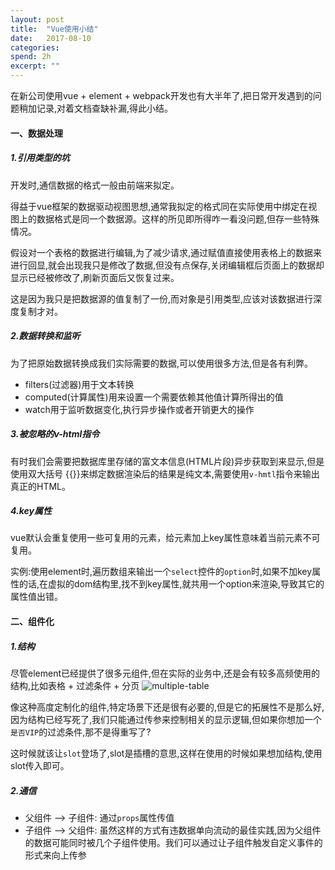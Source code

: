 ```yaml
---
layout: post
title:  "Vue使用小结"
date:   2017-08-10
categories: 
spend: 2h
excerpt: ""
---
```

在新公司使用vue + element + webpack开发也有大半年了,把日常开发遇到的问题稍加记录,对着文档查缺补漏,得此小结。

#### 一、数据处理
##### 1.引用类型的坑

开发时,通信数据的格式一般由前端来拟定。

得益于vue框架的数据驱动视图思想,通常我拟定的格式同在实际使用中绑定在视图上的数据格式是同一个数据源。这样的所见即所得咋一看没问题,但存一些特殊情况。

假设对一个表格的数据进行编辑,为了减少请求,通过赋值直接使用表格上的数据来进行回显,就会出现我只是修改了数据,但没有点保存,关闭编辑框后页面上的数据却显示已经被修改了,刷新页面后又恢复过来。

这是因为我只是把数据源的值复制了一份,而对象是引用类型,应该对该数据进行深度复制才对。

##### 2.数据转换和监听
为了把原始数据转换成我们实际需要的数据,可以使用很多方法,但是各有利弊。

* filters(过滤器)用于文本转换
* computed(计算属性)用来设置一个需要依赖其他值计算所得出的值
* watch用于监听数据变化,执行异步操作或者开销更大的操作

##### 3.被忽略的v-html指令
有时我们会需要把数据库里存储的富文本信息(HTML片段)异步获取到来显示,但是使用双大括号 \{\{}}来绑定数据渲染后的结果是纯文本,需要使用`v-hmtl`指令来输出真正的HTML。

##### 4.key属性
vue默认会重复使用一些可复用的元素，给元素加上key属性意味着当前元素不可复用。

实例:使用element时,遍历数组来输出一个`select`控件的`option`时,如果不加key属性的话,在虚拟的dom结构里,找不到key属性,就共用一个option来渲染,导致其它的属性值出错。

#### 二、组件化
##### 1.结构

尽管element已经提供了很多元组件,但在实际的业务中,还是会有较多高频使用的结构,比如表格 + 过滤条件 + 分页
![multiple-table](http://navcd-1252873427.cosgz.myqcloud.com/head_img/%E5%B1%8F%E5%B9%95%E5%BF%AB%E7%85%A7%202017-10-16%20%E4%B8%8B%E5%8D%887.06.03.png)

像这种高度定制化的组件,特定场景下还是很有必要的,但是它的拓展性不是那么好,因为结构已经写死了,我们只能通过传参来控制相关的显示逻辑,但如果你想加一个`是否VIP`的过滤条件,那不是得重写了?

这时候就该让`slot`登场了,slot是插槽的意思,这样在使用的时候如果想加结构,使用slot传入即可。

##### 2.通信
* 父组件 ——> 子组件: 通过`props`属性传值
* 子组件 ——> 父组件: 虽然这样的方式有违数据单向流动的最佳实践,因为父组件的数据可能同时被几个子组件使用。我们可以通过让子组件触发自定义事件的形式来向上传参